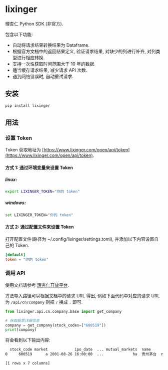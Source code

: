 # lixinger

理杏仁 Python SDK (非官方).

包含以下功能:

- 自动将请求结果转换结果为 Dataframe.
- 根据官方文档中的返回结果定义, 验证请求结果, 对缺少的列进行补齐, 对列类型进行相应转换.
- 支持一次性获取时间范围大于 10 年的数据.
- 适当缓存请求结果, 减少请求 API 次数.
- 遇到网络错误时, 自动重试请求.

## 安装

```bash
pip install lixinger
```

## 用法

### 设置 Token

Token 获取地址为 [https://www.lixinger.com/open/api/token](https://www.lixinger.com/open/api/token).

#### 方式 1: 通过环境变量来设置 Token

##### linux:
```bash
export LIXINGER_TOKEN="你的 token"
```


##### windows:
```bash
set LIXINGER_TOKEN="你的 token"
```

#### 方式 2: 通过配置文件来设置 Token

打开配置文件(路径为 ~/.config/lixinger/settings.toml), 并添加以下内容设置自己的 Token.

```toml
[default]
token = "你的 token"
```

### 调用 API

使用文档请参考 [理杏仁开放平台](https://www.lixinger.com/open/api/doc).

方法导入路径可以根据文档中的请求 URL 得出, 例如下面代码中对应的请求 URL 为 `/api/cn/company` 则把 `/` 换成 `.` 即可.

```python
from lixinger.api.cn.company.base import get_company

# 获取股票详细信息
company = get_company(stock_codes=["600519"])
print(company)
```

将会看到以下输出内容:

```bash
  stock_code market            ipo_date  ... mutual_markets  name        fs_type
0     600519      a 2001-08-26 16:00:00  ...             ha  贵州茅台  non_financial

[1 rows x 7 columns]
```
